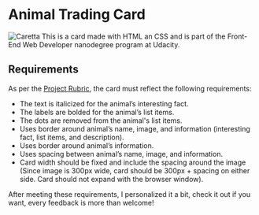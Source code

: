 # Animal Trading Card

![Caretta](./caretta-caretta.jpg?raw=true "Caretta Caretta")
This is a card made with HTML an CSS and is part of the Front-End Web Developer nanodegree program at Udacity.

## Requirements
As per the [Project Rubric](https://review.udacity.com/#!/rubrics/151/view), the card must reflect the following requirements:

* The text is italicized for the animal’s interesting fact.
* The labels are bolded for the animal’s list items.
* The dots are removed from the animal's list items.
* Uses border around animal’s name, image, and information (interesting fact, list items, and description).
* Uses border around animal’s information.
* Uses spacing between animal’s name, image, and information.
* Card width should be fixed and include the spacing around the image (Since image is 300px wide, card should be 300px + spacing on either side. Card should not expand with the browser window).

After meeting these requirements, I personalized it a bit, check it out if you want, every feedback is more than welcome! 


